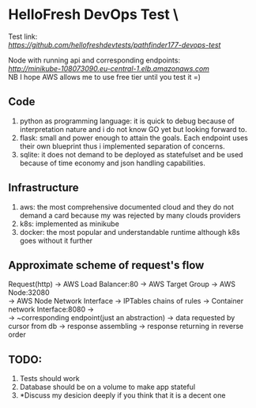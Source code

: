 # HelloFresh DevOps Test \
Test link: \
*https://github.com/hellofreshdevtests/pathfinder177-devops-test*

Node with running api and corresponding endpoints: \
*http://minikube-108073090.eu-central-1.elb.amazonaws.com* \
NB I hope AWS allows me to use free tier until you test it =)


## Code
1. python as programming language: it is quick to debug because of interpretation nature and i do not know GO yet but looking forward to.
2. flask: small and power enough to attain the goals. Each endpoint uses their own blueprint thus i implemented separation of concerns.
3. sqlite: it does not demand to be deployed as statefulset and be used because of time economy and json handling capabilities.

## Infrastructure
1. aws: the most comprehensive documented cloud and they do not demand a card because my was rejected by many clouds providers
2. k8s: implemented as minikube
3. docker: the most popular and understandable runtime although k8s goes without it further

## Approximate scheme of request's flow
Request(http) -> AWS Load Balancer:80 -> AWS Target Group -> AWS Node:32080 \
    -> AWS Node Network Interface -> IPTables chains of rules  -> Container network Interface:8080 -> \
    -> ~corresponding endpoint(just an abstraction) -> data requested by cursor from db -> response assembling -> response returning in reverse order

## TODO:
1) Tests should work
2) Database should be on a volume to make app stateful
3) *Discuss my desicion deeply if you think that it is a decent one